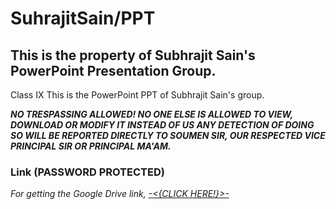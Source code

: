 # SuhrajitSain/PPT
## This is the property of Subhrajit Sain's PowerPoint Presentation Group.
Class IX
This is the PowerPoint PPT of Subhrajit Sain's group.

_**NO TRESPASSING ALLOWED!
NO ONE ELSE IS ALLOWED TO VIEW, DOWNLOAD OR MODIFY IT INSTEAD OF US
ANY DETECTION OF DOING SO WILL BE REPORTED DIRECTLY TO SOUMEN SIR, OUR RESPECTED VICE PRINCIPAL SIR OR PRINCIPAL MA'AM.**_

### Link (PASSWORD PROTECTED)
_For getting the Google Drive link, [-<{CLICK HERE!}>-](https://jstrieb.github.io/link-lock/#eyJ2IjoiMC4wLjEiLCJlIjoiZnk2NEJjVTdaRno1YWVITHFJRFpaTlhHc3hUQ1pGYWNXa3RwcHVFcGN4YVJwdTdTUWFYa1VZN1pnem5PekFMWW5CUGJYbCtVSVpwb05leFNkNndrTE9od2JtY2FTMXVrdStoSEdqVGZIdGZvbXNReTByOGdjczgvQURwS25GMWFjOHEzMHc9PSIsImgiOiJTdWJocmFqaXQgU2FpbidzIERPQiAoRERNTVlZWVkpIGFuZCB0aGVuIGEgaHlwaGVuIGFuZCBsYXN0bHkgdGhlIHNlY3JldCBjb2RlLiIsInMiOiJhZy9hZkt3c0xGdTg1Uk1QYzd3ZUhRPT0iLCJpIjoibDloS09ZRXVKeCtRZ3drMyJ9)_

<!--- Google Drive link: https://drive.google.com/drive/folders/1x5KUVcZ-4-DKnyLFF46Ug0NOyvmQs50i?usp=sharing --->

